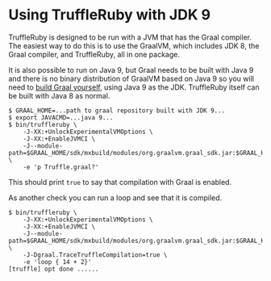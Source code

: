 # Using TruffleRuby with JDK 9

TruffleRuby is designed to be run with a JVM that has the Graal compiler. The
easiest way to do this is to use the GraalVM, which includes JDK 8, the Graal
compiler, and TruffleRuby, all in one package.

It is also possible to run on Java 9, but Graal needs to be built with Java 9
and there is no binary distribution of GraalVM based on Java 9 so you will
need to [build Graal yourself](../contributor/building-graal.md), using Java
9 as the JDK. TruffleRuby itself can be built with Java 8 as normal.

```
$ GRAAL_HOME=...path to graal repository built with JDK 9...
$ export JAVACMD=...java 9...
$ bin/truffleruby \
    -J-XX:+UnlockExperimentalVMOptions \
    -J-XX:+EnableJVMCI \
    -J--module-path=$GRAAL_HOME/sdk/mxbuild/modules/org.graalvm.graal_sdk.jar:$GRAAL_HOME/truffle/mxbuild/modules/com.oracle.truffle.truffle_api.jar:$GRAAL_HOME/compiler/mxbuild/modules/jdk.internal.vm.compiler.jar \
    -e 'p Truffle.graal?'
```

This should print `true` to say that compilation with Graal is enabled.

As another check you can run a loop and see that it is compiled.

```
$ bin/truffleruby \
    -J-XX:+UnlockExperimentalVMOptions \
    -J-XX:+EnableJVMCI \
    -J--module-path=$GRAAL_HOME/sdk/mxbuild/modules/org.graalvm.graal_sdk.jar:$GRAAL_HOME/truffle/mxbuild/modules/com.oracle.truffle.truffle_api.jar:$GRAAL_HOME/compiler/mxbuild/modules/jdk.internal.vm.compiler.jar \
    -J-Dgraal.TraceTruffleCompilation=true \
    -e 'loop { 14 + 2}'
[truffle] opt done ......
```
